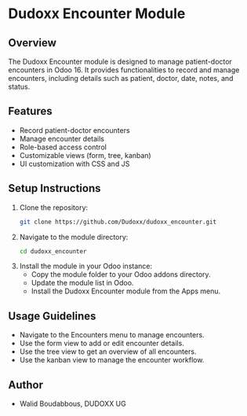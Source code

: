 # Dudoxx Encounter Module

## Overview
The Dudoxx Encounter module is designed to manage patient-doctor encounters in Odoo 16. It provides functionalities to record and manage encounters, including details such as patient, doctor, date, notes, and status.

## Features
- Record patient-doctor encounters
- Manage encounter details
- Role-based access control
- Customizable views (form, tree, kanban)
- UI customization with CSS and JS

## Setup Instructions
1. Clone the repository:
   ```bash
   git clone https://github.com/Dudoxx/dudoxx_encounter.git
   ```
2. Navigate to the module directory:
   ```bash
   cd dudoxx_encounter
   ```
3. Install the module in your Odoo instance:
   - Copy the module folder to your Odoo addons directory.
   - Update the module list in Odoo.
   - Install the Dudoxx Encounter module from the Apps menu.

## Usage Guidelines
- Navigate to the Encounters menu to manage encounters.
- Use the form view to add or edit encounter details.
- Use the tree view to get an overview of all encounters.
- Use the kanban view to manage the encounter workflow.

## Author
- Walid Boudabbous, DUDOXX UG

